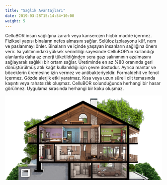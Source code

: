 ```yaml
---
title: "Sağlık Avantajları"
date: 2019-03-28T15:14:54+10:00
weight: 5
---
```


CelluBOR insan sağlığına zararlı veya kanserojen hiçbir madde içermez. Fiziksel yapısı binaların nefes almasını sağlar. Selüloz izolasyonu küf, nem ve paslanmayı önler. Binaların ve içinde yaşayan insanların sağlığına önem verir. Isı yalıtımındaki yüksek verimliliği sayesinde CelluBOR'un kullandığı alanlarda daha az enerji tüketildiğinden sera gazı salınımının azalmasını sağlayarak sağlıklı bir ortam sağlar. Üretiminde en az %80 oranında geri dönüştürülmüş atık kağıt kullanıldığı için çevre dostudur. Ayrıca mantar ve böceklerin üremesine izin vermez ve antibakteriyeldir. Formaldehit ve fenol içermez. Gözde alerjik etki yaratmaz. Kısa veya uzun süreli cilt temasında kaşıntı veya rahatsızlık oluşmaz. CelluBOR solunduğunda herhangi bir hasar görülmez. Uygulama sırasında herhangi bir koku oluşmaz.

![Sağlık Ayantajları](/images/services/saglik_avantajlari.jpg)